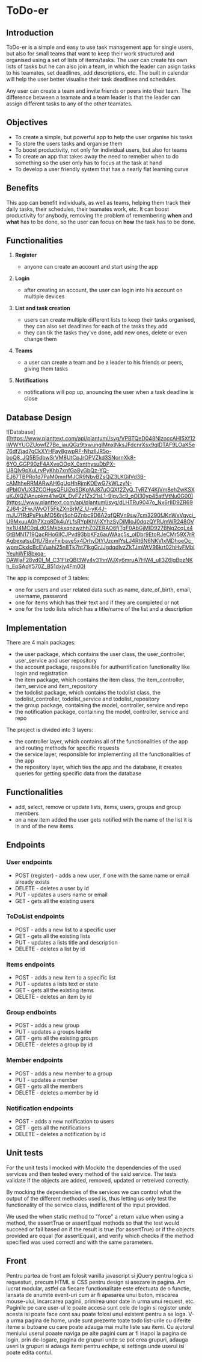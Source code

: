  # ToDo-er

## Introduction

ToDo-er is a simple and easy to use task management app for single users, but also for small teams that want to keep their work structured and organised using a set of lists of items/tasks.
The user can create his own lists of tasks but he can also join a team, in which the leader can asign tasks to his teamates, set deadlines, add descriptions, etc.
The built in calendar will help the user better visualise their task deadlines and schedules.

Any user can create a team and invite friends or peers into their team. The difference between a teamate and a team leader is that the leader can assign different tasks to any of the other teamates.

## Objectives
- To create a simple, but powerful app to help the user organise his tasks
- To store the users tasks and organise them
- To boost productivity, not only for individual users, but also for teams
- To create an app that takes away the need to remeber when to do something so the user only has to focus at the task at hand
- To develop a user friendly system that has a nearly flat learning curve

## Benefits
This app can benefit individuals, as well as teams, helping them track their daily tasks, their schedules, their teamates work, etc. It can boost productivity for anybody, removing the problem of remembering **when** and **what** has to be done, so the user can focus on **how** the task has to be done.

## Functionalities
1. **Register**
    - anyone can create an account and start using the app

2. **Login**
    - after creating an account, the user can login into his account on multiple devices

3. **List and task creation**
    - users can create multiple different lists to keep their tasks organised, they can also set deadlines for each of the tasks they add
    - they can tik the tasks they've done, add new ones, delete or even change them

4. **Teams**
    - a user can create a team and be a leader to his friends or peers, giving them tasks

5. **Notifications**
    - notifications will pop up, anouncing the user when a task deadline is close

## Database Design
![Database]([https://www.planttext.com/api/plantuml/svg/VPBTQeD048NlzoccAHI5Xf12IWWYUOZUowfZ7Be_iauQGz9txwungIMnxjNksJFdcnrXsx9qlDTAF9LOaK5e76dfZjad7gCkXYHFay8gwpRF-NhzllJR5o-boQ8_JQ5B5dbwSrVM8UtCpJrOPVZkd3SNornXk8-6YO_GGP90zF4AXveOOqX_0xnthysuDbPX-U8QIv9pXuLrvPyKhb7xnfGa8yGbQz-YQ-EJ67TBPRo1d7PaM0mnfMJCR9NbvBZsQjZ3LKGjIVd3B-cAMhheRRMARwAH6gUqHhRjmKDEwG7kWLzyN-dPblOVUX3ZCOHgsQFUi2qSDKpMJ87uOQXf2ZyQ_TyRZY4KjVm8eh2wKSXuKJXQZiAnupkm41wQX_DvFZz1Zx21sL1-9lgv3c9_qOl30yp45atfVtNu0G00](https://www.planttext.com/api/plantuml/svg/dLHTRu9047o_Nx6rIID9ZR69ZJ64-2FwJWvOT5FkZXnBrMZ_U-yK4J-mJU7fRdPsPkuMO56nj5ohGZnbc9D6A2qfQRVn9sw7cm3290fJKnWxVqvci_U9MxuuA0h7Xzq8Dk4uYLfsRYpIKhViXYhzSyDiMIoJ0dqzQYRUmWR248OVhx1U4MC0qLd0SMkbkxqnzwzhhZ0ZERAO6fjTgF0AbGjMID927BNg2cqLx4GtBMN1719QacRHo6IICJPvd93bbKFz6auWAac5s_oIDbr9EtoRJeCMr59X7rRAgbexatsuDtU7BxvFxjbave5x4DrhyDtYUzcmIYsLJ4Rt6N6NKVIxMDhoeOc_wpmCkxIcBcEVuahi25n8Tk7ht71kgGrJJgdqdlvzZkTJmWtV96krt02hHvFMbIYeuhWFl8bxqa-DAWjaF28yd0I_M_C31FlzQBI3Wy4v31hnWJXy6mruA7HW4_uIl3Z6lgBpzNKh_EpSApY570Z_B51dxjy4Fm00)

The app is composed of 3 tables: 
- one for users and user related data such as name, date_of_birth, email, username, password
- one for items which has their text and if they are completed or not
- one for the todo lists which has a title/name of the list and a description

## Implementation
There are 4 main packages:
- the user package, which contains the user class, the user_controller, user_service and user repository
- the account package, responsible for authentification functionality like login and registration
- the item package, which contains the item class, the item_controller, item_service and item_repository
- the todolist package, which contains the todolist class, the todolist_controller, todolist_service and todolist_repository
- the group package, containing the model, controller, service and repo
- the notification package, containing the model, controller, service and repo

The project is divided into 3 layers:
- the controller layer, which contains all of the functionalities of the app and routing methods for specific requests
- the service layer, responsible for implementing all the functionalities of the app
- the repository layer, which ties the app and the database, it creates queries for getting specific data from the database

## Functionalities
- add, select, remove or update lists, items, users, groups and group members
- on a new item added the user gets notified with the name of the list it is in and of the new items

## Endpoints

### User endpoints
- POST (register) - adds a new user, if one with the same name or email already exists
- DELETE - deletes a user by id
- PUT - updates a users name or email
- GET - gets all the existing users

### ToDoList endpoints
- POST - adds a new list to a specific user
- GET - gets all the existing lists
- PUT - updates a lists title and description
- DELETE - deletes a list by id

### Items endpoints
- POST - adds a new item to a specific list
- PUT - updates a lists text or state
- GET - gets all the existing items
- DELETE - deletes an item by id

### Group endboints
- POST - adds a new group
- PUT - updates a groups leader
- GET - gets all the existing groups
- DELETE - deletes a group by id

### Member endpoints
- POST - adds a new member to a group
- PUT - updates a member
- GET - gets all the members
- DELETE - deletes a member by id

### Notification endpoints
- POST - adds a new notification to users
- GET - gets all the notifications
- DELETE - deletes a notification by id

## Unit tests
For the unit tests I mocked with Mockito the dependencies of the used services and then tested every method of the said service. The tests validate if the objects are added, removed, updated or retreived correctly.

By mocking the dependencies of the services we can control what the output of the different methodes used is, thus letting us only test the functionality of the service class, indifferent of the input provided. 

We used the when static method to "force" a return value when using a method, the assertTrue or assertEqual methods so that the test would succeed or fail based on if the result is true (for assertTrue) or if the objects provided are equal (for assertEqual), and verify which checks if the method specified was used correctl and with the same parameters.

## Front

Pentru partea de front am folosit vanilla javascript si jQuery pentru logica si requesturi, precum HTML si CSS pentru design si asezare in pagina. Am lucrat modular, astfel ca fiecare functionalitate este efectuata de o functie, lansata de anumite event-uri cum ar fi apasarea unui buton, miscarea mouse-ului, incarcarea paginii, primirea unor date in urma unui request, etc.
<br/>
Paginile pe care user-ul le poate accesa sunt cele de login si register unde acesta isi poate face cont sau poate folosi unul existent pentru a se loga. V-a urma pagina de home, unde sunt prezente toate todo list-urile cu diferite iteme si butoane cu care poate adauga mai multe liste sau itemi. Cu ajutorul meniului userul poaate naviga pe alte pagini cum ar fi inapoi la pagina de login, prin de-logare, pagina de grupuri unde se pot crea grupuri, adauga useri la grupuri si adauga itemi pentru echipe, si settings unde userul isi poate edita contul.
